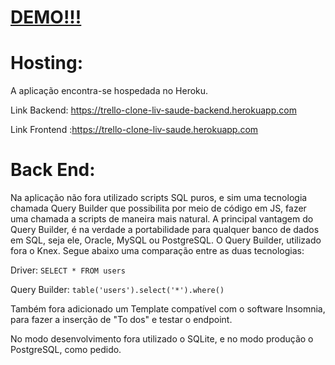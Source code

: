 # [DEMO!!!](https://trello-clone-liv-saude-backend.herokuapp.com) 

# Hosting:
A aplicação encontra-se hospedada no Heroku.

Link Backend: https://trello-clone-liv-saude-backend.herokuapp.com

Link Frontend :https://trello-clone-liv-saude.herokuapp.com


# Back End:
Na aplicação não fora utilizado scripts SQL puros, e sim uma tecnologia chamada Query Builder que possibilita por meio de código em JS, fazer uma chamada a scripts de maneira mais natural. A principal vantagem do Query Builder, é na verdade a portabilidade para qualquer banco de dados em SQL, seja ele, Oracle, MySQL ou PostgreSQL. O Query Builder, utilizado fora o Knex.  Segue abaixo uma comparação entre as duas tecnologias:

Driver: `SELECT * FROM users`

Query Builder: `table('users').select('*').where()`


Também fora adicionado um Template compatível com o software Insomnia, para fazer a inserção de "To dos" e testar o endpoint. 



No modo desenvolvimento  fora utilizado o SQLite, e no modo produção  o PostgreSQL, como pedido.






